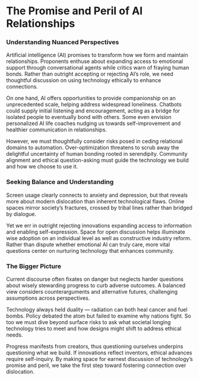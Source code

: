

# The Promise and Peril of AI Relationships

### Understanding Nuanced Perspectives

Artificial intelligence (AI) promises to transform how we form and maintain relationships. Proponents enthuse about expanding access to emotional support through conversational agents while critics warn of fraying human bonds. Rather than outright accepting or rejecting AI’s role, we need thoughtful discussion on using technology ethically to enhance connections. 

On one hand, AI offers opportunities to provide companionship on an unprecedented scale, helping address widespread loneliness. Chatbots could supply initial listening and encouragement, acting as a bridge for isolated people to eventually bond with others. Some even envision personalized AI life coaches nudging us towards self-improvement and healthier communication in relationships.

However, we must thoughtfully consider risks posed in ceding relational domains to automation. Over-optimization threatens to scrub away the delightful uncertainty of human bonding rooted in serendipity. Community alignment and ethical question-asking must guide the technology we build and how we choose to use it.

### Seeking Balance and Understanding 

Screen usage clearly connects to anxiety and depression, but that reveals more about modern dislocation than inherent technological flaws. Online spaces mirror society’s fractures, crossed by tribal lines rather than bridged by dialogue. 

Yet we err in outright rejecting innovations expanding access to information and enabling self-expression. Space for open discussion helps illuminate wise adoption on an individual level as well as constructive industry reform. Rather than dispute whether emotional AI can truly care, more vital questions center on nurturing technology that enhances community.

### The Bigger Picture

Current discourse often fixates on danger but neglects harder questions about wisely stewarding progress to curb adverse outcomes. A balanced view considers counterarguments and alternative futures, challenging assumptions across perspectives.

Technology always held duality — radiation can both heal cancer and fuel bombs. Policy debated the atom but failed to examine why nations fight. So too we must dive beyond surface risks to ask what societal longing technology tries to meet and how designs might shift to address ethical needs. 

Progress manifests from creators, thus questioning ourselves underpins questioning what we build. If innovations reflect inventors, ethical advances require self-inquiry. By making space for earnest discussion of technology’s promise and peril, we take the first step toward fostering connection over dislocation.